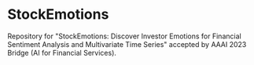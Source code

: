 # StockEmotions
Repository for "StockEmotions: Discover Investor Emotions for Financial Sentiment Analysis and Multivariate Time Series" accepted by AAAI 2023 Bridge (AI for Financial Services).
